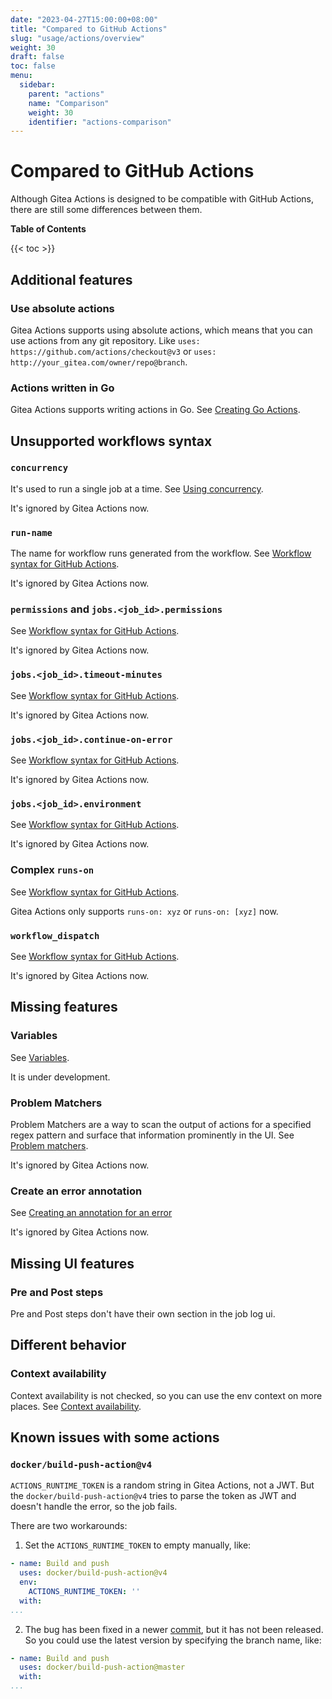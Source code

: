 ```yaml
---
date: "2023-04-27T15:00:00+08:00"
title: "Compared to GitHub Actions"
slug: "usage/actions/overview"
weight: 30
draft: false
toc: false
menu:
  sidebar:
    parent: "actions"
    name: "Comparison"
    weight: 30
    identifier: "actions-comparison"
---
```


# Compared to GitHub Actions

Although Gitea Actions is designed to be compatible with GitHub Actions, there are still some differences between them.

**Table of Contents**

{{< toc >}}

## Additional features

### Use absolute actions

Gitea Actions supports using absolute actions, which means that you can use actions from any git repository.
Like `uses: https://github.com/actions/checkout@v3` or `uses: http://your_gitea.com/owner/repo@branch`.

### Actions written in Go

Gitea Actions supports writing actions in Go.
See [Creating Go Actions](https://blog.gitea.io/2023/04/creating-go-actions/).

## Unsupported workflows syntax

### `concurrency`

It's used to run a single job at a time.
See [Using concurrency](https://docs.github.com/en/actions/using-jobs/using-concurrency).

It's ignored by Gitea Actions now.

### `run-name`

The name for workflow runs generated from the workflow.
See [Workflow syntax for GitHub Actions](https://docs.github.com/en/actions/using-workflows/workflow-syntax-for-github-actions#run-name).

It's ignored by Gitea Actions now.

### `permissions` and `jobs.<job_id>.permissions`

See [Workflow syntax for GitHub Actions](https://docs.github.com/en/actions/using-workflows/workflow-syntax-for-github-actions#permissions).

It's ignored by Gitea Actions now.

### `jobs.<job_id>.timeout-minutes`

See [Workflow syntax for GitHub Actions](https://docs.github.com/en/actions/using-workflows/workflow-syntax-for-github-actions#jobsjob_idtimeout-minutes).

It's ignored by Gitea Actions now.

### `jobs.<job_id>.continue-on-error`

See [Workflow syntax for GitHub Actions](https://docs.github.com/en/actions/using-workflows/workflow-syntax-for-github-actions#jobsjob_idcontinue-on-error).

It's ignored by Gitea Actions now.

### `jobs.<job_id>.environment`

See [Workflow syntax for GitHub Actions](https://docs.github.com/en/actions/using-workflows/workflow-syntax-for-github-actions#jobsjob_idenvironment).

It's ignored by Gitea Actions now.

### Complex `runs-on`

See [Workflow syntax for GitHub Actions](https://docs.github.com/en/actions/using-workflows/workflow-syntax-for-github-actions#jobsjob_idruns-on).

Gitea Actions only supports `runs-on: xyz` or `runs-on: [xyz]` now.

### `workflow_dispatch`

See [Workflow syntax for GitHub Actions](https://docs.github.com/en/actions/using-workflows/workflow-syntax-for-github-actions#onworkflow_dispatch).

It's ignored by Gitea Actions now.

## Missing features

### Variables

See [Variables](https://docs.github.com/en/actions/learn-github-actions/variables).

It is under development.

### Problem Matchers

Problem Matchers are a way to scan the output of actions for a specified regex pattern and surface that information prominently in the UI.
See [Problem matchers](https://github.com/actions/toolkit/blob/main/docs/problem-matchers.md).

It's ignored by Gitea Actions now.

### Create an error annotation

See [Creating an annotation for an error](https://docs.github.com/en/actions/using-workflows/workflow-commands-for-github-actions#example-creating-an-annotation-for-an-error)

It's ignored by Gitea Actions now.

## Missing UI features

### Pre and Post steps 

Pre and Post steps don't have their own section in the job log ui.

## Different behavior

### Context availability

Context availability is not checked, so you can use the env context on more places.
See [Context availability](https://docs.github.com/en/actions/learn-github-actions/contexts#context-availability).

## Known issues with some actions

### `docker/build-push-action@v4`

`ACTIONS_RUNTIME_TOKEN` is a random string in Gitea Actions, not a JWT.
But the `docker/build-push-action@v4` tries to parse the token as JWT and doesn't handle the error, so the job fails.

There are two workarounds:

1. Set the `ACTIONS_RUNTIME_TOKEN` to empty manually, like:
``` yml
- name: Build and push
  uses: docker/build-push-action@v4
  env:
    ACTIONS_RUNTIME_TOKEN: ''
  with:
...
```

2. The bug has been fixed in a newer [commit](https://gitea.com/docker/build-push-action/commit/d8823bfaed2a82c6f5d4799a2f8e86173c461aba?style=split&whitespace=show-all#diff-1af9a5bdf96ddff3a2f3427ed520b7005e9564ad), but it has not been released. So you could use the latest version by specifying the branch name, like:
``` yml
- name: Build and push
  uses: docker/build-push-action@master
  with:
...
```
